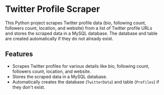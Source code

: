 # Twitter Profile Scraper

This Python project scrapes Twitter profile data (bio, following count, followers count, location, and website) from a list of Twitter profile URLs and stores the scraped data in a MySQL database. The database and table are created automatically if they do not already exist.

## Features
- Scrapes Twitter profiles for various details like bio, following count, followers count, location, and website.
- Stores the scraped data in a MySQL database.
- Automatically creates the database (`TwitterData`) and table (`Profiles`) if they don't exist.


